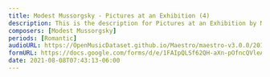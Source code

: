 ```yaml
---
title: Modest Mussorgsky - Pictures at an Exhibition (4)
description: This is the description for Pictures at an Exhibition by Modest Mussorgsky
composers: [Modest Mussorgsky]
periods: [Romantic]
audioURL: https://OpenMusicDataset.github.io/Maestro/maestro-v3.0.0/2018/MIDI-Unprocessed_Recital8_MID--AUDIO_08_R1_2018_wav--4.midi
formURL: https://docs.google.com/forms/d/e/1FAIpQLSf62QH-aXn-pOfncQVleAvZxy0IirFGjk2MUJbrWmu0nyJqfA/viewform
date: 2021-08-08T07:43:13-06:00
---
```

